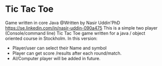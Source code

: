 # Tic Tac Toe 
Game written in core Java
@Written by Nasir Uddin'PhD
https://se.linkedin.com/in/nasir-uddin-090a475
This is  a simple two player (Console/command line)  Tic Tac Toe game written for a java / object oriented course in Stockholm.
In this version:
- Player/user can select their Name and symbol
- Player can get score /results after each round/match.
- AI/Computer player will be added in future.
